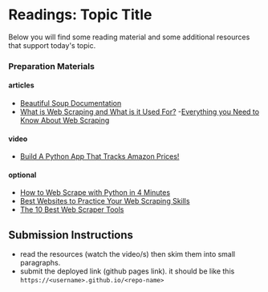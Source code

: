 # Readings: Topic Title

Below you will find some reading material and some additional resources that support today's topic.

### Preparation Materials

#### articles 
- [Beautiful Soup Documentation](https://www.crummy.com/software/BeautifulSoup/bs4/doc/)
- [What is Web Scraping and What is it Used For?](https://www.parsehub.com/blog/what-is-web-scraping/)
-[Everything you Need to Know About Web Scraping](https://towardsdatascience.com/everything-you-need-to-know-about-web-scraping-6541b241f27e)

#### video
- [Build A Python App That Tracks Amazon Prices!](https://www.youtube.com/watch?v=Bg9r_yLk7VY)

#### optional
- [How to Web Scrape with Python in 4 Minutes](https://towardsdatascience.com/how-to-web-scrape-with-python-in-4-minutes-bc49186a8460)
- [Best Websites to Practice Your Web Scraping Skills](https://proxyway.com/guides/best-websites-to-practice-your-web-scraping-skills)
- [The 10 Best Web Scraper Tools](https://www.upwork.com/resources/best-web-scraper)

## Submission Instructions
- read the resources (watch the video/s) then skim them into small paragraphs. 
- submit the deployed link (github pages link). it should be like this `https://<username>.github.io/<repo-name>`
